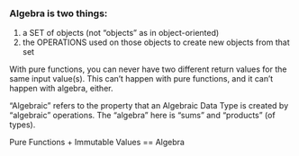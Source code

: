 ### Algebra is two things:

1) a SET of objects (not “objects” as in object-oriented)
2) the OPERATIONS used on those objects to create new objects from that set

With pure functions, you can never have two different return values for the same input value(s). This can’t happen with
pure functions, and it can’t happen with algebra, either.

“Algebraic” refers to the property that an Algebraic Data Type is created by “algebraic” operations. The “algebra” here
is “sums” and “products” (of types).

Pure Functions + Immutable Values == Algebra